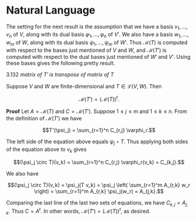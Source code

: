 # Natural Language

The setting for the next result is the assumption that we have a basis $v_1, ..., v_n$ of $V$, along with its dual basis $\varphi_1, ..., \varphi_n$ of $V'$. We also have a basis $w_1, ..., w_m$ of $W$, along with its dual basis $\psi_1, ..., \psi_m$ of $W'$. Thus $\mathcal{M}(T)$ is computed with respect to the bases just mentioned of $V$ and $W$, and $\mathcal{M}(T')$ is computed with respect to the dual bases just mentioned of $W'$ and $V'$. Using these bases gives the following pretty result.

3.132 *matrix of $T'$ is transpose of matrix of $T$*

Suppose $V$ and $W$ are finite-dimensional and $T \in \mathcal{L}(V,W)$. Then

$$\mathcal{M}(T') = (\mathcal{M}(T))^{t}.$$

**Proof** Let $A = \mathcal{M}(T)$ and $C = \mathcal{M}(T')$. Suppose $1 \leq j \leq m$ and $1 \leq k \leq n$. From the definition of $\mathcal{M}(T')$ we have

$$T'(\psi_j) = \sum_{r=1}^n C_{r,j} \varphi_r.$$

The left side of the equation above equals $\psi_j \circ T$. Thus applying both sides of the equation above to $v_k$ gives

$$(\psi_j \circ T)(v_k) = \sum_{r=1}^n C_{r,j} \varphi_r(v_k) = C_{k,j}.$$

We also have

$$(\psi_j \circ T)(v_k) = \psi_j(T v_k) = \psi_j \left( \sum_{r=1}^m A_{r,k} w_r \right) = \sum_{r=1}^m A_{r,k} \psi_j(w_r) = A_{j,k}.$$

Comparing the last line of the last two sets of equations, we have $C_{k,j} = A_{j,k}$. Thus $C = A^{t}$. In other words, $\mathcal{M}(T') = (\mathcal{M}(T))^{t}$, as desired.


